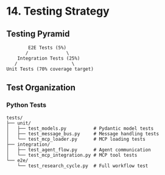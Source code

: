 # 14. Testing Strategy

## Testing Pyramid
```
        E2E Tests (5%)
       /              \
    Integration Tests (25%)
   /                    \
Unit Tests (70% coverage target)
```

## Test Organization

### Python Tests
```plaintext
tests/
├── unit/
│   ├── test_models.py          # Pydantic model tests
│   ├── test_message_bus.py     # Message handling tests
│   └── test_mcp_loader.py      # MCP loading tests
├── integration/
│   ├── test_agent_flow.py      # Agent communication
│   └── test_mcp_integration.py # MCP tool tests
└── e2e/
    └── test_research_cycle.py  # Full workflow test
```
